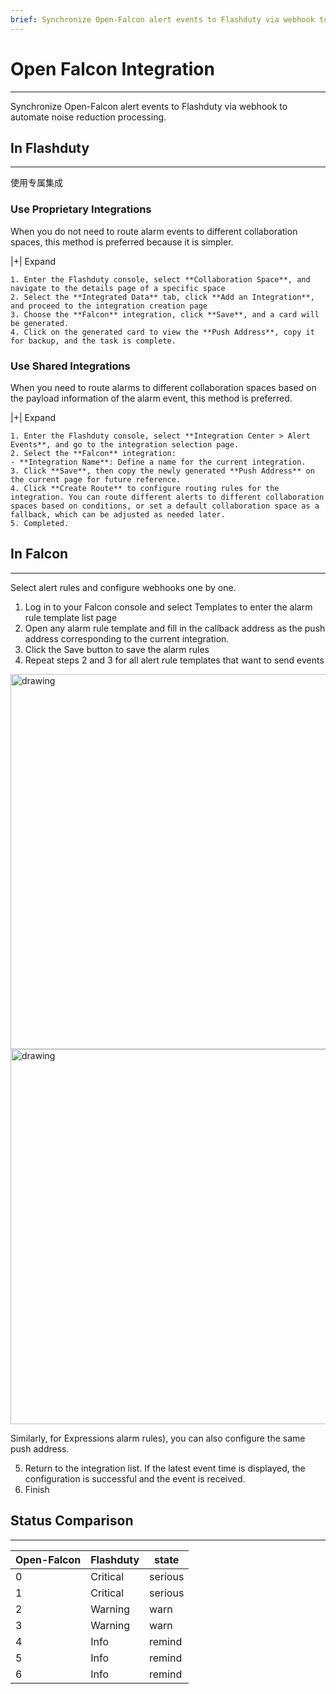 ```yaml
---
brief: Synchronize Open-Falcon alert events to Flashduty via webhook to automate noise reduction processing
---
```


# Open Falcon Integration

---

Synchronize Open-Falcon alert events to Flashduty via webhook to automate noise reduction processing.
## In Flashduty
---
使用专属集成

### Use Proprietary Integrations

When you do not need to route alarm events to different collaboration spaces, this method is preferred because it is simpler.

|+| Expand

    1. Enter the Flashduty console, select **Collaboration Space**, and navigate to the details page of a specific space
    2. Select the **Integrated Data** tab, click **Add an Integration**, and proceed to the integration creation page
    3. Choose the **Falcon** integration, click **Save**, and a card will be generated.
    4. Click on the generated card to view the **Push Address**, copy it for backup, and the task is complete.

### Use Shared Integrations

When you need to route alarms to different collaboration spaces based on the payload information of the alarm event, this method is preferred.

|+| Expand

    1. Enter the Flashduty console, select **Integration Center > Alert Events**, and go to the integration selection page.
    2. Select the **Falcon** integration:
    - **Integration Name**: Define a name for the current integration.
    3. Click **Save**, then copy the newly generated **Push Address** on the current page for future reference.
    4. Click **Create Route** to configure routing rules for the integration. You can route different alerts to different collaboration spaces based on conditions, or set a default collaboration space as a fallback, which can be adjusted as needed later.
    5. Completed.

## In Falcon
---
Select alert rules and configure webhooks one by one.

<div id="!"><ol><li>Log in to your Falcon console and select Templates to enter the alarm rule template list page</li><li> Open any alarm rule template and fill in the callback address as the push address corresponding to the current integration.</li><li> Click the Save button to save the alarm rules</li><li> Repeat steps 2 and 3 for all alert rule templates that want to send events</li></ol><img alt="drawing" width="600" src="https://fcdoc.github.io/img/K8WaMj6aJuvE6gB_F7OMBexypNErGAVawIwmAlCr64Y.avif"><img alt="drawing" width="600" src="https://fcdoc.github.io/img/BO_Ai0Y13E8v87DBBXD5IOD16hvspuJGBLxdpAkq7uY.avif"><p> Similarly, for Expressions alarm rules), you can also configure the same push address.</p><ol start="5"><li> Return to the integration list. If the latest event time is displayed, the configuration is successful and the event is received.</li><li> Finish</li></ol></div>

## Status Comparison
---
<div class="md-block">

| Open-Falcon |  Flashduty  | state |
| ----------- | -------- | ---- |
| 0           | Critical | serious |
| 1           | Critical | serious |
| 2           | Warning  | warn |
| 3           | Warning  | warn |
| 4           | Info     | remind |
| 5           | Info     | remind |
| 6           | Info     | remind |

</div>